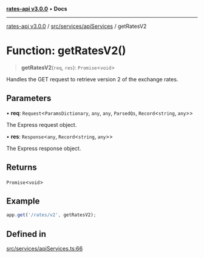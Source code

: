 [**rates-api v3.0.0**](../../../../README.md) • **Docs**

***

[rates-api v3.0.0](../../../../modules.md) / [src/services/apiServices](../README.md) / getRatesV2

# Function: getRatesV2()

> **getRatesV2**(`req`, `res`): `Promise`\<`void`\>

Handles the GET request to retrieve version 2 of the exchange rates.

## Parameters

• **req**: `Request`\<`ParamsDictionary`, `any`, `any`, `ParsedQs`, `Record`\<`string`, `any`\>\>

The Express request object.

• **res**: `Response`\<`any`, `Record`\<`string`, `any`\>\>

The Express response object.

## Returns

`Promise`\<`void`\>

## Example

```typescript
app.get('/rates/v2', getRatesV2);
```

## Defined in

[src/services/apiServices.ts:66](https://github.com/ZelCore-io/rates-api/blob/6ee8192dea404fd0a0f6ba9b7352f3b7673523eb/src/services/apiServices.ts#L66)
